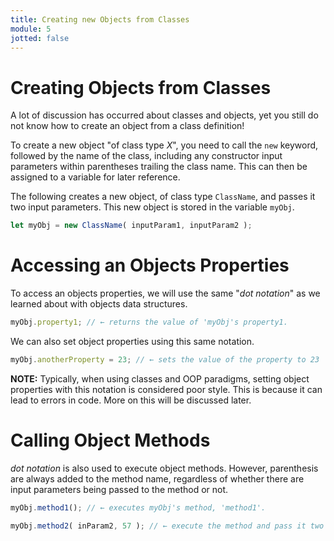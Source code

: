 ```yaml
---
title: Creating new Objects from Classes
module: 5
jotted: false
---
```


# Creating Objects from Classes

A lot of discussion has occurred about classes and objects, yet you still do not know how to create an object from a class definition!

To create a new object "of class type _X_", you need to call the `new` keyword, followed by the name of the class, including any constructor input parameters within parentheses trailing the class name. This can then be assigned to a variable for later reference.

The following creates a new object, of class type `ClassName`, and passes it two input parameters. This new object is stored in the variable `myObj`.

```js
let myObj = new ClassName( inputParam1, inputParam2 );
```

# Accessing an Objects Properties

To access an objects properties, we will use the same "_dot notation_" as we learned about with objects data structures.

```js
myObj.property1; // ← returns the value of 'myObj's property1.
```

We can also set object properties using this same notation.

```js
myObj.anotherProperty = 23; // ← sets the value of the property to 23
```

**NOTE:** Typically, when using classes and OOP paradigms, setting object properties with this notation is considered poor style. This is because it can lead to errors in code. More on this will be discussed later.

# Calling Object Methods

_dot notation_ is also used to execute object methods. However, parenthesis are always added to the method name, regardless of whether there are input parameters being passed to the method or not.

```js
myObj.method1(); // ← executes myObj's method, 'method1'.

myObj.method2( inParam2, 57 ); // ← execute the method and pass it two input parameter values.
```
